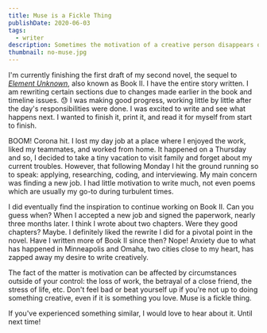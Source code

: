 ```yaml
---
title: Muse is a Fickle Thing
publishDate: 2020-06-03
tags:
  - writer
description: Sometimes the motivation of a creative person disappears out of nowhere. Here is a recent personal experience and how none should worry if inspiration is a little unreliable.
thumbnail: no-muse.jpg
---
```


I'm currently finishing the first draft of my second novel, the sequel to [_Element Unknown_](/element-unknown), also known as Book II. I have the entire story written. I am rewriting certain sections due to changes made earlier in the book and timeline issues. :sweat: I was making good progress, working little by little after the day's responsibilities were done. I was excited to write and see what happens next. I wanted to finish it, print it, and read it for myself from start to finish.

BOOM! Corona hit. I lost my day job at a place where I enjoyed the work, liked my teammates, and worked from home. It happened on a Thursday and so, I decided to take a tiny vacation to visit family and forget about my current troubles. However, that following Monday I hit the ground running so to speak: applying, researching, coding, and interviewing. My main concern was finding a new job. I had little motivation to write much, not even poems which are usually my go-to during turbulent times.

I did eventually find the inspiration to continue working on Book II. Can you guess when? When I accepted a new job and signed the paperwork, nearly three months later. I think I wrote about two chapters. Were they good chapters? Maybe. I definitely liked the rewrite I did for a pivotal point in the novel. Have I written more of Book II since then? Nope! Anxiety due to what has happened in Minneapolis and Omaha, two cities close to my heart, has zapped away my desire to write creatively.

The fact of the matter is motivation can be affected by circumstances outside of your control: the loss of work, the betrayal of a close friend, the stress of life, etc. Don't feel bad or beat yourself up if you're not up to doing something creative, even if it is something you love. Muse is a fickle thing.

If you've experienced something similar, I would love to hear about it. Until next time!
